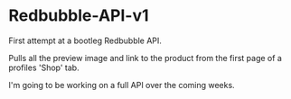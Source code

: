 Redbubble-API-v1
================

First attempt at a bootleg Redbubble API.

Pulls all the preview image and link to the product from the first page of a profiles 'Shop' tab.

I'm going to be working on a full API over the coming weeks.